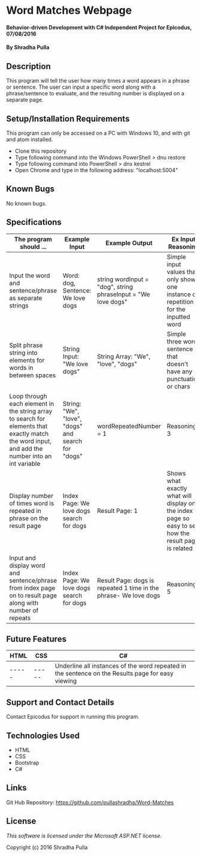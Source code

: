 # Word Matches Webpage

#### Behavior-driven Development with C# Independent Project for Epicodus, 07/08/2016

#### By Shradha Pulla

## Description

This program will tell the user how many times a word appears in a phrase or sentence. The user can input a specific word along with a phrase/sentence to evaluate, and the resulting number is displayed on a separate page.

## Setup/Installation Requirements

This program can only be accessed on a PC with Windows 10, and with git and atom installed.

* Clone this repository
* Type following command into the Windows PowerShell > dnu restore
* Type following command into PowerShell > dnx kestrel
* Open Chrome and type in the following address: "localhost:5004"

## Known Bugs

No known bugs.

## Specifications

The program should ... | Example Input | Example Output | Ex Input Reasoning
----- | ----- | ----- | -----
Input the word and sentence/phrase as separate strings | Word: dog, Sentence: We love dogs | string wordInput = "dog", string phraseInput = "We love dogs" | Simple input values that only show one instance of repetition for the inputted word
Split phrase string into elements for words in between spaces | String Input: "We love dogs" | String Array: "We", "love", "dogs" | Simple three word sentence that doesn't have any punctuation or chars
Loop through each element in the string array to search for elements that exactly match the word input, and add the number into an int variable | String: "We", "love", "dogs" and search for "dogs" | wordRepeatedNumber = 1 | Reasoning 3
Display number of times word is repeated in phrase on the result page | Index Page: We love dogs search for dogs | Result Page: 1 | Shows what exactly what will display on the index page so easy to see how the result page is related
Input and display word and sentence/phrase from index page on to result page along with number of repeats | Index Page: We love dogs search for dogs | Result Page: dogs is repeated 1 time in the phrase- We love dogs | Reasoning 5

## Future Features

HTML | CSS | C#
----- | ----- | -----
----- | ----- | Underline all instances of the word repeated in the sentence on the Results page for easy viewing

## Support and Contact Details

Contact Epicodus for support in running this program.

## Technologies Used

* HTML
* CSS
* Bootstrap
* C#

## Links

Git Hub Repository: https://github.com/pullashradha/Word-Matches

## License

*This software is licensed under the Microsoft ASP.NET license.*

Copyright (c) 2016 Shradha Pulla
